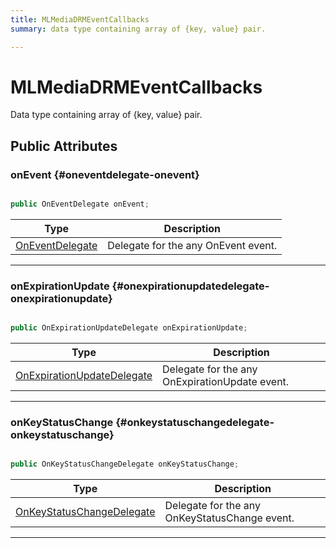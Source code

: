 ```yaml
---
title: MLMediaDRMEventCallbacks
summary: data type containing array of {key, value} pair. 

---
```


# MLMediaDRMEventCallbacks




Data type containing array of {key, value} pair.   





## Public Attributes

### onEvent {#oneventdelegate-onevent}

```csharp

public OnEventDelegate onEvent;

```

| Type | Description  | 
|--|--|
| [OnEventDelegate](/versioned_docs/version-22-Feb-2023/unity-api/api/UnityEngine.XR.MagicLeap/MLMedia/Player/Track/DRM/UnityEngine.XR.MagicLeap.MLMedia.Player.Track.DRM.md#delegate-void-oneventdelegate) | Delegate for the any OnEvent event.  |





-----------

### onExpirationUpdate {#onexpirationupdatedelegate-onexpirationupdate}

```csharp

public OnExpirationUpdateDelegate onExpirationUpdate;

```

| Type | Description  | 
|--|--|
| [OnExpirationUpdateDelegate](/versioned_docs/version-22-Feb-2023/unity-api/api/UnityEngine.XR.MagicLeap/MLMedia/Player/Track/DRM/UnityEngine.XR.MagicLeap.MLMedia.Player.Track.DRM.md#delegate-void-onexpirationupdatedelegate) | Delegate for the any OnExpirationUpdate event.  |





-----------

### onKeyStatusChange {#onkeystatuschangedelegate-onkeystatuschange}

```csharp

public OnKeyStatusChangeDelegate onKeyStatusChange;

```

| Type | Description  | 
|--|--|
| [OnKeyStatusChangeDelegate](/versioned_docs/version-22-Feb-2023/unity-api/api/UnityEngine.XR.MagicLeap/MLMedia/Player/Track/DRM/UnityEngine.XR.MagicLeap.MLMedia.Player.Track.DRM.md#delegate-void-onkeystatuschangedelegate) | Delegate for the any OnKeyStatusChange event.  |





-----------


